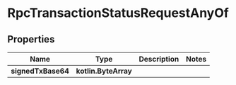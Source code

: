 
# RpcTransactionStatusRequestAnyOf

## Properties
| Name | Type | Description | Notes |
| ------------ | ------------- | ------------- | ------------- |
| **signedTxBase64** | **kotlin.ByteArray** |  |  |



